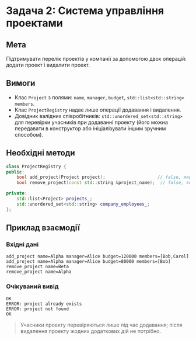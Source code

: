 # Задача 2: Система управління проектами

## Мета
Підтримувати перелік проектів у компанії за допомогою двох операцій: додати
проект і видалити проект.

## Вимоги
- Клас `Project` з полями: `name`, `manager`, `budget`, `std::list<std::string> members`.
- Клас `ProjectRegistry` надає лише операції додавання і видалення.
- Довідник валідних співробітників: `std::unordered_set<std::string>` для
  перевірки учасників при додаванні проекту (його можна передавати в конструктор
  або ініціалізувати іншим зручним способом).

## Необхідні методи
```cpp
class ProjectRegistry {
public:
    bool add_project(Project project);                    // false, якщо назва зайнята або учасник поза компанією
    bool remove_project(const std::string &project_name);  // false, якщо проект не знайдено

private:
    std::list<Project> projects_;
    std::unordered_set<std::string> company_employees_;
};
```

## Приклад взаємодії
### Вхідні дані
```
add_project name=Alpha manager=Alice budget=120000 members=[Bob,Carol]
add_project name=Alpha manager=Alice budget=80000 members=[Bob]
remove_project name=Beta
remove_project name=Alpha
```

### Очікуваний вивід
```
OK
ERROR: project already exists
ERROR: project not found
OK
```

> Учасники проекту перевіряються лише під час додавання; після видалення проекту
> жодних додаткових дій не потрібно.
